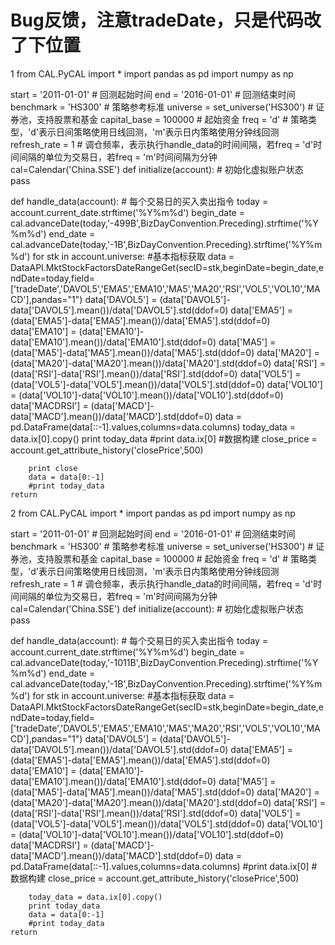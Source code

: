 # Bug反馈，注意tradeDate，只是代码改了下位置

1
from CAL.PyCAL import *
import pandas as pd
import numpy as np

start = '2011-01-01'                       # 回测起始时间
end = '2016-01-01'                         # 回测结束时间
benchmark = 'HS300'                        # 策略参考标准
universe = set_universe('HS300')  # 证券池，支持股票和基金
capital_base = 100000                      # 起始资金
freq = 'd'                                 # 策略类型，'d'表示日间策略使用日线回测，'m'表示日内策略使用分钟线回测
refresh_rate = 1                           # 调仓频率，表示执行handle_data的时间间隔，若freq = 'd'时间间隔的单位为交易日，若freq = 'm'时间间隔为分钟
cal=Calendar('China.SSE')
def initialize(account):                   # 初始化虚拟账户状态
    pass

def handle_data(account):                  # 每个交易日的买入卖出指令
    today = account.current_date.strftime('%Y%m%d')
    begin_date = cal.advanceDate(today,'-499B',BizDayConvention.Preceding).strftime('%Y%m%d')
    end_date = cal.advanceDate(today,'-1B',BizDayConvention.Preceding).strftime('%Y%m%d')
    for stk in account.universe:
        #基本指标获取
        data = DataAPI.MktStockFactorsDateRangeGet(secID=stk,beginDate=begin_date,endDate=today,field=['tradeDate','DAVOL5','EMA5','EMA10','MA5','MA20','RSI','VOL5','VOL10','MACD'],pandas="1")
        data['DAVOL5'] = (data['DAVOL5']-data['DAVOL5'].mean())/data['DAVOL5'].std(ddof=0)
        data['EMA5'] = (data['EMA5']-data['EMA5'].mean())/data['EMA5'].std(ddof=0)
        data['EMA10'] = (data['EMA10']-data['EMA10'].mean())/data['EMA10'].std(ddof=0)
        data['MA5'] = (data['MA5']-data['MA5'].mean())/data['MA5'].std(ddof=0)
        data['MA20'] = (data['MA20']-data['MA20'].mean())/data['MA20'].std(ddof=0)
        data['RSI'] = (data['RSI']-data['RSI'].mean())/data['RSI'].std(ddof=0)
        data['VOL5'] = (data['VOL5']-data['VOL5'].mean())/data['VOL5'].std(ddof=0)
        data['VOL10'] = (data['VOL10']-data['VOL10'].mean())/data['VOL10'].std(ddof=0)
        data['MACDRSI'] = (data['MACD']-data['MACD'].mean())/data['MACD'].std(ddof=0)
        data = pd.DataFrame(data[::-1].values,columns=data.columns)
        today_data = data.ix[0].copy()
        print today_data
        #print data.ix[0]
        #数据构建
        close_price = account.get_attribute_history('closePrice',500)
        
        print close
        data = data[0:-1]
        #print today_data
    return

2
from CAL.PyCAL import *
import pandas as pd
import numpy as np

start = '2011-01-01'                       # 回测起始时间
end = '2016-01-01'                         # 回测结束时间
benchmark = 'HS300'                        # 策略参考标准
universe = set_universe('HS300')  # 证券池，支持股票和基金
capital_base = 100000                      # 起始资金
freq = 'd'                                 # 策略类型，'d'表示日间策略使用日线回测，'m'表示日内策略使用分钟线回测
refresh_rate = 1                           # 调仓频率，表示执行handle_data的时间间隔，若freq = 'd'时间间隔的单位为交易日，若freq = 'm'时间间隔为分钟
cal=Calendar('China.SSE')
def initialize(account):                   # 初始化虚拟账户状态
    pass

def handle_data(account):                  # 每个交易日的买入卖出指令
    today = account.current_date.strftime('%Y%m%d')
    begin_date = cal.advanceDate(today,'-1011B',BizDayConvention.Preceding).strftime('%Y%m%d')
    end_date = cal.advanceDate(today,'-1B',BizDayConvention.Preceding).strftime('%Y%m%d')
    for stk in account.universe:
        #基本指标获取
        data = DataAPI.MktStockFactorsDateRangeGet(secID=stk,beginDate=begin_date,endDate=today,field=['tradeDate','DAVOL5','EMA5','EMA10','MA5','MA20','RSI','VOL5','VOL10','MACD'],pandas="1")
        data['DAVOL5'] = (data['DAVOL5']-data['DAVOL5'].mean())/data['DAVOL5'].std(ddof=0)
        data['EMA5'] = (data['EMA5']-data['EMA5'].mean())/data['EMA5'].std(ddof=0)
        data['EMA10'] = (data['EMA10']-data['EMA10'].mean())/data['EMA10'].std(ddof=0)
        data['MA5'] = (data['MA5']-data['MA5'].mean())/data['MA5'].std(ddof=0)
        data['MA20'] = (data['MA20']-data['MA20'].mean())/data['MA20'].std(ddof=0)
        data['RSI'] = (data['RSI']-data['RSI'].mean())/data['RSI'].std(ddof=0)
        data['VOL5'] = (data['VOL5']-data['VOL5'].mean())/data['VOL5'].std(ddof=0)
        data['VOL10'] = (data['VOL10']-data['VOL10'].mean())/data['VOL10'].std(ddof=0)
        data['MACDRSI'] = (data['MACD']-data['MACD'].mean())/data['MACD'].std(ddof=0)
        data = pd.DataFrame(data[::-1].values,columns=data.columns)
        #print data.ix[0]
        #数据构建
        close_price = account.get_attribute_history('closePrice',500)
        
        today_data = data.ix[0].copy()
        print today_data
        data = data[0:-1]
        #print today_data
    return
